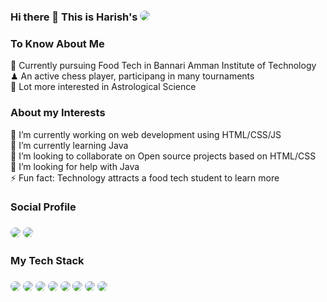 ### Hi there 👋 This is Harish's <a href="https://github.com/Harishnh118"> <img src="https://img.shields.io/badge/GitHub-100000?style=for-the-badge&logo=github&logoColor=white" style="border-radius:20px"> </a>

### <h3>To Know About Me</h3>
📖 Currently pursuing Food Tech in Bannari Amman Institute of Technology <br>
♟   An active chess player, participang in many tournaments<br>
🚀 Lot more interested in Astrological Science

<h3>About my Interests</h3>

🔭 I’m currently working on web development using HTML/CSS/JS <br>
🌱 I’m currently learning Java<br>
👯 I’m looking to collaborate on Open source projects based on HTML/CSS <br>
🤔 I’m looking for help with Java <br>
⚡ Fun fact: Technology attracts a food tech student to learn more <br>

<h3>Social Profile<h3>

 ### <a href="https://www.linkedin.com/in/harish-n-4bb424210/" ><img src="https://img.shields.io/badge/LinkedIn-0077B5?style=for-the-badge&logo=linkedin&logoColor=white" style="border-radius:20px"></a> <a href="https://www.codechef.com/users/harish_118"> <img src="https://img.shields.io/badge/Codechef-%23B92B27.svg?&style=for-the-badge&logo=Codechef&logoColor=white" style="border-radius:20px"> </a>

<h3>My Tech Stack</h3>

### <img src="https://img.shields.io/badge/C-00599C?style=for-the-badge&logo=c&logoColor=white" style="border-radius:20px"> <img src="https://img.shields.io/badge/C%2B%2B-00599C?style=for-the-badge&logo=c%2B%2B&logoColor=white" style="border-radius:20px"> <img src="https://img.shields.io/badge/Java-ED8B00?style=for-the-badge&logo=openjdk&logoColor=white" style="border-radius:20px"> <img src="https://img.shields.io/badge/Python-3776AB?style=for-the-badge&logo=python&logoColor=white" style="border-radius:20px"> <img src="https://img.shields.io/badge/HTML5-E34F26?style=for-the-badge&logo=html5&logoColor=white" style="border-radius:20px"> <img src="https://img.shields.io/badge/CSS-239120?&style=for-the-badge&logo=css3&logoColor=white" style="border-radius:20px"> <img src="https://img.shields.io/badge/JavaScript-F7DF1E?style=for-the-badge&logo=javascript&logoColor=black" style="border-radius:20px"> <img src="https://img.shields.io/badge/PHP-777BB4?style=for-the-badge&logo=php&logoColor=white" style="border-radius:20px"> 
